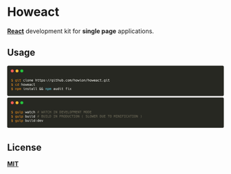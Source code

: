 # Howeact

[**React**](https://reactjs.org/) development kit for **single page** applications.

## Usage

![](https://raw.githubusercontent.com/howion/box/master/howeact/install.png)
![](https://raw.githubusercontent.com/howion/box/master/howeact/build.png)

## License

[**MIT**](https://github.com/howion/howeact/blob/master/LICENSE)
